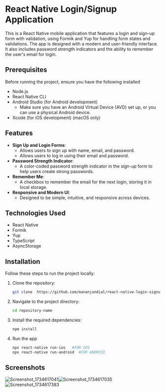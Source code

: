 # React Native Login/Signup Application

This is a React Native mobile application that features a login and sign-up form with validation, using Formik and Yup for handling form states and validations. The app is designed with a modern and user-friendly interface. It also includes password strength indicators and the ability to remember the user's email for login.

## Prerequisites
Before running the project, ensure you have the following installed
- Node.js
- React Native CLI
- Android Studio (for Android development)
   - Make sure you have an Android Virtual Device (AVD) set up, or you can use a physical Android device.
- Xcode (for iOS development) (macOS only)

## Features

- **Sign Up and Login Forms**: 
  - Allows users to sign up with name, email, and password.
  - Allows users to log in using their email and password.
- **Password Strength Indicator**: 
  - A color-coded password strength indicator in the sign-up form to help users create strong passwords.
- **Remember Me**: 
  - A checkbox to remember the email for the next login, storing it in local storage.
- **Responsive and Modern UI**: 
  - Designed to be simple, intuitive, and responsive across devices.
  
## Technologies Used

- React Native
- Formik
- Yup
- TypeScript
- AsyncStorage

## Installation

Follow these steps to run the project locally:

1. Clone the repository:
   ```bash
   git clone  https://github.com/mananjandial/react-native-login-signup.git
2. Navigate to the project directory:
   ```bash
   cd repository-name
3. Install the required dependencies:
   ```bash
   npm install
4. Run the app
   ```bash
   npx react-native run-ios   #FOR IOS
   npx react-native run-android  #FOR ANDROID

## Screenshots
![Screenshot_1734617041](https://github.com/user-attachments/assets/e1b72ccd-62d8-413d-af64-2ff3532a3283 )![Screenshot_1734617035](https://github.com/user-attachments/assets/8ca53766-a2f1-40aa-8efb-ca2acdaf0c3c)![Screenshot_1734617383](https://github.com/user-attachments/assets/e9bf4784-a1d0-49db-a011-e28d0364ed5f)


